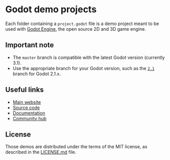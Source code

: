 # Godot demo projects

Each folder containing a `project.godot` file is a demo project meant to
be used with [Godot Engine](https://godotengine.org), the open source
2D and 3D game engine.

## Important note

- The `master` branch is compatible with the latest Godot version (currently 3.1).
- Use the appropriate branch for your Godot version, such as the
  [`2.1`](https://github.com/godotengine/godot-demo-projects/tree/2.1) branch
  for Godot 2.1.x.

## Useful links

 - [Main website](https://godotengine.org)
 - [Source code](https://github.com/godotengine/godot)
 - [Documentation](http://docs.godotengine.org)
 - [Community hub](https://godotengine.org/community)

## License

Those demos are distributed under the terms of the MIT license, as
described in the [LICENSE.md](LICENSE.md) file.
